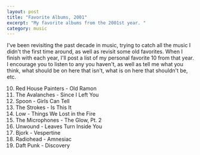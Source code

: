 ```yaml
---
layout: post
title: "Favorite Albums, 2001"
excerpt: "My favorite albums from the 2001st year. "
category: music
---
```


I've been revisiting the past decade in music, trying to catch all the music I didn't the first time around, as well as revisit some old favorites. When I finish with each year, I'll post a list of my personal favorite 10 from that year. I encourage you to listen to any you haven't, as well as tell me what you think, what should be on here that isn't, what is on here that shouldn't be, etc.

10. Red House Painters - Old Ramon
9. The Avalanches - Since I Left You
8. Spoon - Girls Can Tell
7. The Strokes - Is This It
6. Low - Things We Lost in the Fire
5. The Microphones - The Glow, Pt. 2
4. Unwound - Leaves Turn Inside You
3. Bjork - Vespertine
2. Radiohead - Amnesiac
1. Daft Punk - Discovery